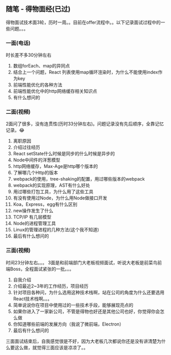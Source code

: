 ## 随笔 - 得物面经(已过)
得物面试技术面3轮，历时一周。。目前在offer流程中。。以下记录面试过程中的一些问题。。。

### 一面(电话)
时长差不多30分钟左右

1. 数组forEach、map的异同点
2. 结合上一个问题，React 列表使用map循环渲染时，为什么不能使用index作为key
3. 前端性能优化的各种方法
4. 前端性能优化中的http网络缓存相关知识点
5. 有什么想问的

### 二面(视频)
2面问了很多，没有连贯性(历时33分钟左右)。问题记录没有先后顺序，全靠记忆记录。😂
1. 离职原因
2. 介绍过往经历
3. React setState什么时候是同步的什么时候是异步的
4. Node中间件的洋葱模型
5. http网络缓存，Max-Age是http哪个版本的
6. 了解哪几个Http的版本
7. webpack的使用，tree-shaking的配置，用过哪些版本的webpack
8. webpack的实现原理，AST有什么好处
9. 用过哪些打包工具，为什么用了这些工具
10. 有没有使用过Node，为什么用Node做接口开发
11. Koa，Express，egg有什么区别
12. new操作发生了什么
13. TCP/IP 有几层模型
14. Node的进程管理工具
15. Linux的管理进程的几种方法(这个我不知道)
16. 最后有什么想问的

### 三面(视频)
时间23分钟左右。。。
3面是和前端部门大老板视频面试，听说大老板是前菜鸟前端Boss，全程面试紧张的一批。。。

1. 自我介绍
2. 介绍最近2~3年的工作经历，项目经历
3. 针对项目各种问，为什么选用这种技术栈啊，站在公司的角度为什么还要选用React技术栈啊。。。
4. 简单说说你在项目中使用过的一些技术手段，能够展现亮点的
5. 如果你进入了一家新公司，不管是得物也好还是其他公司也好，你觉得你会怎么做
6. 你知道哪些前端的发展方向（我说了微前端，Electron）
7. 最后有什么想问的

三面面试结束后，自我感觉很是不好，因为大老板几次都说你还是没有讲清楚为什么要这么做，就觉得三面应该是凉凉了。。

